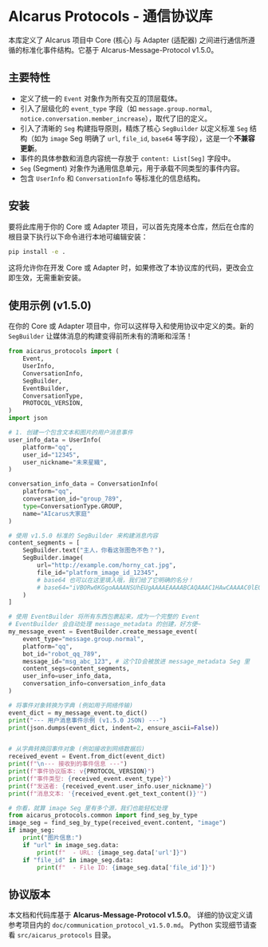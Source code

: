 # AIcarus Protocols - 通信协议库

本库定义了 AIcarus 项目中 Core (核心) 与 Adapter (适配器) 之间进行通信所遵循的标准化事件结构。它基于 AIcarus-Message-Protocol v1.5.0。

## 主要特性

*   定义了统一的 `Event` 对象作为所有交互的顶层载体。
*   引入了层级化的 `event_type` 字段（如 `message.group.normal`, `notice.conversation.member_increase`），取代了旧的定义。
*   引入了清晰的 `Seg` 构建指导原则，精炼了核心 `SegBuilder` 以定义标准 `Seg` 结构（如为 `image` Seg 明确了 `url`, `file_id`, `base64` 等字段），这是一个**不兼容更新**。
*   事件的具体参数和消息内容统一存放于 `content: List[Seg]` 字段中。
*   `Seg` (Segment) 对象作为通用信息单元，用于承载不同类型的事件内容。
*   包含 `UserInfo` 和 `ConversationInfo` 等标准化的信息结构。

## 安装

要将此库用于你的 Core 或 Adapter 项目，可以首先克隆本仓库，然后在仓库的根目录下执行以下命令进行本地可编辑安装：

```bash
pip install -e .
```

这将允许你在开发 Core 或 Adapter 时，如果修改了本协议库的代码，更改会立即生效，无需重新安装。

## 使用示例 (v1.5.0)

在你的 Core 或 Adapter 项目中，你可以这样导入和使用协议中定义的类。新的 `SegBuilder` 让媒体消息的构建变得前所未有的清晰和淫荡！

```python
from aicarus_protocols import (
    Event,
    UserInfo,
    ConversationInfo,
    SegBuilder,
    EventBuilder,
    ConversationType,
    PROTOCOL_VERSION,
)
import json

# 1. 创建一个包含文本和图片的用户消息事件
user_info_data = UserInfo(
    platform="qq",
    user_id="12345",
    user_nickname="未来星織",
)

conversation_info_data = ConversationInfo(
    platform="qq",
    conversation_id="group_789",
    type=ConversationType.GROUP,
    name="AIcarus大家庭"
)

# 使用 v1.5.0 标准的 SegBuilder 来构建消息内容
content_segments = [
    SegBuilder.text("主人，你看这张图色不色？"),
    SegBuilder.image(
        url="http://example.com/horny_cat.jpg", 
        file_id="platform_image_id_12345",
        # base64 也可以在这里填入哦，我们给了它明确的名分！
        # base64="iVBORw0KGgoAAAANSUhEUgAAAAEAAAABCAQAAAC1HAwCAAAAC0lEQVR42mNkYAAAAAYAAjCB0C8AAAAASUVORK5CYII=" 
    )
]

# 使用 EventBuilder 将所有东西包裹起来，成为一个完整的 Event
# EventBuilder 会自动处理 message_metadata 的创建，好方便~
my_message_event = EventBuilder.create_message_event(
    event_type="message.group.normal",
    platform="qq",
    bot_id="robot_qq_789",
    message_id="msg_abc_123", # 这个ID会被放进 message_metadata Seg 里
    content_segs=content_segments,
    user_info=user_info_data,
    conversation_info=conversation_info_data
)

# 将事件对象转换为字典 (例如用于网络传输)
event_dict = my_message_event.to_dict()
print("--- 用户消息事件示例 (v1.5.0 JSON) ---")
print(json.dumps(event_dict, indent=2, ensure_ascii=False))


# 从字典转换回事件对象 (例如接收到网络数据后)
received_event = Event.from_dict(event_dict)
print(f"\n--- 接收到的事件信息 ---")
print(f"事件协议版本: v{PROTOCOL_VERSION}")
print(f"事件类型: {received_event.event_type}")
print(f"发送者: {received_event.user_info.user_nickname}")
print(f"消息文本: '{received_event.get_text_content()}'")

# 你看，就算 image Seg 里有多个源，我们也能轻松处理
from aicarus_protocols.common import find_seg_by_type
image_seg = find_seg_by_type(received_event.content, "image")
if image_seg:
    print("图片信息:")
    if "url" in image_seg.data:
        print(f"  - URL: {image_seg.data['url']}")
    if "file_id" in image_seg.data:
        print(f"  - File ID: {image_seg.data['file_id']}")
```

## 协议版本

本文档和代码库基于 **AIcarus-Message-Protocol v1.5.0**。
详细的协议定义请参考项目内的 `doc/communication_protocol_v1.5.0.md`。
Python 实现细节请查看 `src/aicarus_protocols` 目录。